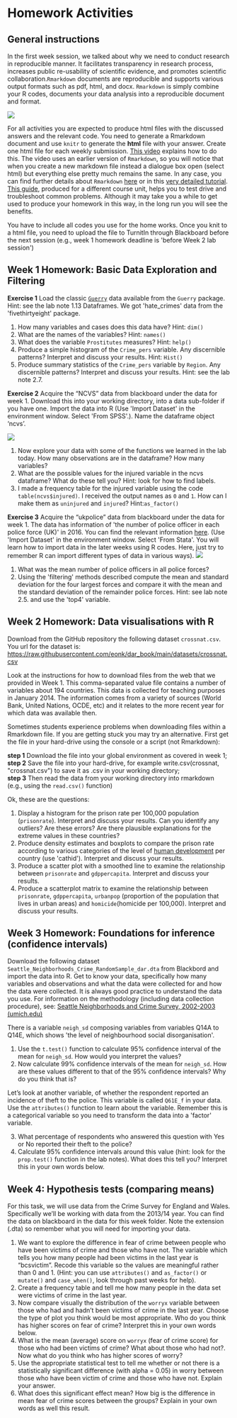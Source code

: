 # Homework Activities

## General instructions

In the first week session, we talked about why we need to conduct research in reproducible manner. It facilitates transparency in research process, increases public re-usability of scientific evidence, and promotes scientific collaboration.`Rmarkdown` documents are reproducible and supports various output formats such as pdf, html, and docx. `Rmarkdown` is simply combine your R codes, documents your data analysis into a reproducible document and format.

![](imgs/rmarkdown.png)

For all activities you are expected to produce html files with the discussed answers and the relevant code. You need to generate a Rmarkdown document and use `knitr` to generate the **html** file with your answer. Create one html file for each weekly submission. [This video](https://www.youtube.com/watch?v=-apyD5f9nwg) explains how to do this. The video uses an earlier version of `Rmarkdown`, so you will notice that when you create a new markdown file instead a dialogue box open (select html) but everything else pretty much remains the same. In any case, you can find further details about `Rmarkdown` [here](http://rmarkdown.rstudio.com/) or in this [very detailed tutorial](http://galahad.well.ox.ac.uk/repro/?utm_content=bufferc4efb&utm_medium=social&utm_source=twitter.com&utm_campaign=buffer). [This guide](http://stat545-ubc.github.io/block007_first-use-rmarkdown.html#troubleshooting), produced for a different course unit, helps you to test drive and troubleshoot common problems. Although it may take you a while to get used to produce your homework in this way, in the long run you will see the benefits.

You have to include all codes you use for the home works. Once you knit to a html file, you need to upload the file to TurnitIn through Blackboard before the next session (e.g., week 1 homework deadline is 'before Week 2 lab session')

## Week 1 Homework: Basic Data Exploration and Filtering

**Exercise 1**
Load the classic [`Guerry`](https://en.wikipedia.org/wiki/Andr%C3%A9-Michel_Guerry) data available from the `Guerry` package. Hint: see the lab note 1.13 Dataframes. We got 'hate_crimes' data from the 'fivethirtyeight' package.

1) How many variables and cases does this data have? Hint: `dim()`
2) What are the names of the variables? Hint: `names()`
3) What does the variable `Prostitutes` measures? Hint: `help()`
4) Produce a simple histogram of the `Crime_pers` variable. Any discernible patterns? Interpret and discuss your results. Hint: `Hist()`
5) Produce summary statistics of the `Crime_pers` variable by `Region`. Any discernible patterns? Interpret and discuss your results. Hint: see the lab note 2.7. 

**Exercise 2**
Acquire the “NCVS” data from blackboard under the data for week 1. Download this into your working directory, into a data sub-folder if you have one. Import the data into R (Use 'Import Dataset' in the environment window. Select 'From SPSS'.). Name the dataframe object ‘ncvs’.

![](imgs/hwimport.png)

1) Now explore your data with some of the functions we learned in the lab today. How many observations are in the dataframe? How many variables?
2) What are the possible values for the injured variable in the ncvs dataframe? What do these tell you? Hint: look for how to find labels. 
3) I made a frequency table for the injured variable using the code `table(ncvs$injured)`. I received the output names as `0` and `1`. How can I make them as `uninjured` and `injured`? Hint:`as_factor()`

**Exercise 3**
Acquire the “ukpolice” data from blackboard under the data for week 1. The data has information of 'the number of police officer in each police force (UK)' in 2016. You can find the relevant information [here](https://en.wikipedia.org/wiki/List_of_police_forces_of_the_United_Kingdom). (Use 'Import Dataset' in the environment window. Select 'From Stata'. You will learn how to import data in the later weeks using R codes. Here, just try to remember R can import different types of data in various ways).
![](imgs/hwimport2.png)

1) What was the mean number of police officers in all police forces? 
2) Using the 'filtering' methods described compute the mean and standard deviation for the four largest forces and compare it with the mean and the standard deviation of the remainder police forces. Hint: see lab note 2.5. and use the 'top4' variable.


## Week 2 Homework: Data visualisations with R

Download from the GitHub repository the following dataset `crossnat.csv`. You url for the dataset is: https://raw.githubusercontent.com/eonk/dar_book/main/datasets/crossnat.csv

Look at the instructions for how to download files from the web that we provided in Week 1. This comma-separated value file contains a number of variables about 194 countries. This data is collected for teaching purposes in January 2014. The information comes from a variety of sources (World Bank, United Nations, OCDE, etc) and it relates to the more recent year for which data was available then.

Sometimes students experience problems when downloading files within a Rmarkdown file. If you are getting stuck you may try an alternative. First get the file in your hard-drive using the console or a script (not Rmarkdown):

**step 1** Download the file into your global environment as covered in week 1;  
**step 2** Save the file into your hard-drive, for example write.csv(crossnat, "crossnat.csv") to save it as .csv in your working directory;    
**step 3** Then read the data from your working directory into rmarkdown (e.g., using the `read.csv()` function)     

Ok, these are the questions:

1) Display a histogram for the prison rate per 100,000 population (`prisonrate`). Interpret and discuss your results. Can you identify any outliers? Are these errors? Are there plausible explanations for the extreme values in these countries?    
2) Produce density estimates and boxplots to compare the prison rate according to various categories of the level of [human development](http://hdr.undp.org/en/content/human-development-index-hdi) per country (use 'cathid'). Interpret and discuss your results.      
3) Produce a scatter plot with a smoothed line to examine the relationship between `prisonrate` and `gdppercapita`. Interpret and discuss your results.    
4) Produce a scatterplot matrix to examine the relationship between `prisonrate`, `gdppercapita`, `urbanpop` (proportion of the population that lives in urban areas) and `homicide`(homicide per 100,000). Interpret and discuss your results.     

## Week 3 Homework: Foundations for inference (confidence intervals)

Download the following dataset `Seattle_Neighborhoods_Crime_RandomSample_dar.dta` from Blackbord and import the data into R. Get to know your data, specifically how many variables and observations and what the data were collected for and how the data were collected. It is always good practice to understand the data you use. For information on the methodology (including data collection procedure), see: [Seattle Neighborhoods and Crime Survey, 2002-2003 (umich.edu)](https://www.icpsr.umich.edu/web/ICPSR/studies/28701/summary)

There is a variable `neigh_sd` composing variables from variables Q14A to Q14E, which shows 'the level of neighbourhood social disorganisation'.    

1) Use the `t.test()` function to calculate 95% confidence interval of the mean for `neigh_sd`. How would you interpret the values?             
2) Now calculate 99% confidence intervals of the mean for `neigh_sd`. How are these values different to that of the 95% confidence intervals? Why do you think that is?   

Let’s look at another variable, of whether the respondent reported an incidence of theft to the police. This variable is called `Q61E_f` in your data. Use the `attributes()` function to learn about the variable. Remember this is a categorical variable so you need to transform the data into a 'factor' variable.    

3) What percentage of respondents who answered this question with Yes or No reported their theft to the police?   
4) Calculate 95% confidence intervals around this value (hint: look for the `prop.test()` function in the lab notes). What does this tell you? Interpret this in your own words below.

## Week 4: Hypothesis tests (comparing means)

For this task, we will use data from the Crime Survey for England and Wales. Specifically we’ll be working with data from the 2013/14 year. You can find the data on blackboard in the data for this week folder. Note the extension (.dta) so remember what you will need for importing your data.

1) We want to explore the difference in fear of crime between people who have been victims of crime and those who have not. The variable which tells you how many people had been victims in the last year is “bcsvictim”. Recode this variable so the values are meaningful rather than 0 and 1.  (Hint: you can use `attributes()` and `as_factor()` or `mutate()` and `case_when()`, look through past weeks for help).     
2) Create a frequency table and tell me how many people in the data set were victims of crime in the last year.     
3) Now compare visually the distribution of the `worryx` variable between those who had and hadn’t been victims of crime in the last year. Choose the type of plot you think would be most appropriate. Who do you think has higher scores on fear of crime? Interpret this in your own words below.      
4) What is the mean (average) score on `worryx` (fear of crime score) for those who had been victims of crime? What about those who had not?. Now what do you think who has higher scores of worry?   
5) Use the appropriate statistical test to tell me whether or not there is a statistically significant difference (with alpha = 0.05) in worry between those who have been victim of crime and those who have not. Explain your answer.    
6) What does this significant effect mean? How big is the difference in mean fear of crime scores between the groups? Explain in your own words as well this result. 
